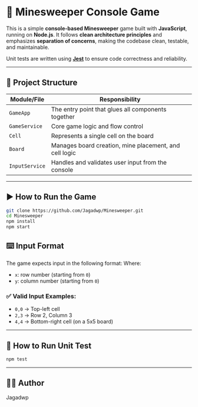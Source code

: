 # 🧨 Minesweeper Console Game

This is a simple **console-based Minesweeper** game built with **JavaScript**, running on **Node.js**. It follows **clean architecture principles** and emphasizes **separation of concerns**, making the codebase clean, testable, and maintainable.

Unit tests are written using **[Jest](https://jestjs.io/)** to ensure code correctness and reliability.

---

## 📁 Project Structure

| Module/File       | Responsibility                                        |
|-------------------|--------------------------------------------------------|
| `GameApp`         | The entry point that glues all components together     |
| `GameService`     | Core game logic and flow control                       |
| `Cell`            | Represents a single cell on the board                  |
| `Board`           | Manages board creation, mine placement, and cell logic|
| `InputService`    | Handles and validates user input from the console      |

---

## ▶️ How to Run the Game
```bash
git clone https://github.com/Jagadwp/Minesweeper.git
cd Minesweeper
npm install
npm start
```

## ⌨️ Input Format

The game expects input in the following format:
Where:

- `x`: row number (starting from `0`)
- `y`: column number (starting from `0`)

### ✅ Valid Input Examples:

- `0,0` → Top-left cell
- `2,3` → Row 2, Column 3
- `4,4` → Bottom-right cell (on a 5x5 board)
---
## 🔨 How to Run Unit Test
```bash
npm test
```
---
## 👨‍💻 Author
Jagadwp
